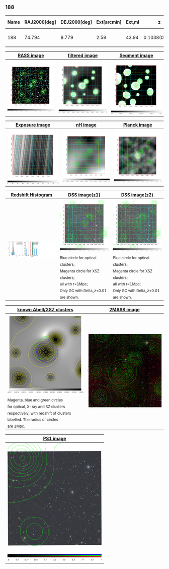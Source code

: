<div STYLE="page-break-after: always;"></div>

### 188

|Name|RAJ2000[deg]|DEJ2000[deg] |Ext[arcmin]| Ext,ml | z | z_src| C|GC(XSZ,Delta_z<0.01)| GC(OPT,Delta_z<0.01)|GC| R_sig[arcmin] | R500[arcmin] | R500[Mpc]| CRsig[c/s] | CR500[c/s] |L500[1E44 erg/s]|F500[1E-12 erg/s/cm^2]| M500[1E14 Msun]|Tx[keV]|Cnt_sig|Beta|Rc[arcmin]|Comment|Alias|
|---|---|---|---|---|---|------|---|--------|---------|----------|---|---|---|---|---|---|---|---|---|---|---|---|---|---|
|188| 74.794| 8.779| 2.59| 43.94| 0.1038(0.009)| z1, z_xsz| B| MCXC, Tar| A, W| A, MCXC, Tar, W| 14.162| 6.918| 0.791| 0.094(0.036)| 0.086(0.033)| 0.395(0.043)| 1.439(0.158)| 1.56(0.09)| 2.91(0.10)| 105.4| 0.933(-0.088+0.049)| 4.235(-0.523+0.466)| -| k315|

|[RASS image](../image/188/188_img.pdf)|[filtered image](../image/188/188_fil.pdf)|[Segment image](../image/188/188_seg.pdf)|
|-------------------|--------------------|-------------------|
| <img src="../image/188/188_img.png" width="300">  | <img src="../image/188/188_fil.png" width="300">   | <img src="../image/188/188_seg.png" width="300">  |

|[Exposure image](../image/188/188_mex.pdf)| [nH image](../image/188/188_nh.pdf)| [Planck image](../image/188/188_p.pdf)|
|-------------------|--------------------|-------------------|
|<img src="../image/188/188_mex.png" width="300">   | <img src="../image/188/188_nh.png" width="300">    | <img src="../image/188/188_p.png" width="300"> |

|[Redshift Histogram](../image/188/188_zg.pdf) | [DSS image(z1)](../image/188/188_dss_z1.pdf)      |  [DSS image(z2)](../image/188/188_dss_z2.pdf)    |
|-------------------|--------------------|-------------------|
|<img src="../image/188/188_zg.png" width="300"> |<img src="../image/188/188_dss_z1.png" width="300"> <sub><br>Blue circle for optical clusters; <br>Magenta circle for XSZ clusters; <br>all with r=1Mpc; <br>Only GC with Delta_z<0.01 are shown. </sub>| <img src="../image/188/188_dss_z2.png" width="300"><sub><br>Blue circle for optical clusters; <br>Magenta circle for XSZ clusters; <br>all with r=1Mpc; <br>Only GC with Delta_z<0.01 are shown. </sub> |

|[known Abell/XSZ clusters](../image/188/188_gc.pdf) | [2MASS image](../image/188/188_2mass.pdf)      |
|-------------------|-------------------|
|<img src=../image/188/188_gc.png width="300"> <br><sub>Magenta, blue and green circles <br>for optical, X-ray and SZ clusters <br>respectively, with redshift of clusters <br>labelled. The radius of circles <br>are 1Mpc.</sub>|<img src="../image/188/188_2mass.png" width="300">  |

|[PS1 image](../image/188/188_ps1.pdf)            |
|-------------------|
| <img src="../image/188/188_ps1.pdf" width="300">  |
